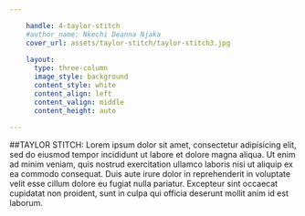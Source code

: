 ```yaml
---

    handle: 4-taylor-stitch
    #author_name: Nkechi Deanna Njaka
    cover_url: assets/taylor-stitch/taylor-stitch3.jpg
    
    layout:
      type: three-column
      image_style: background
      content_style: white
      content_align: left
      content_valign: middle
      content_height: auto
        
---
```



##TAYLOR STITCH: 
Lorem ipsum dolor sit amet, consectetur adipisicing elit, sed do eiusmod tempor incididunt ut labore et dolore magna aliqua. Ut enim ad minim veniam, quis nostrud exercitation ullamco laboris nisi ut aliquip ex ea commodo consequat. Duis aute irure dolor in reprehenderit in voluptate velit esse cillum dolore eu fugiat nulla pariatur. Excepteur sint occaecat cupidatat non proident, sunt in culpa qui officia deserunt mollit anim id est laborum.
